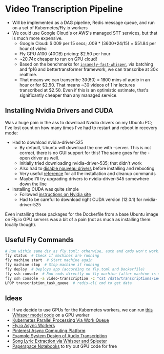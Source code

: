 # Video Transcription Pipeline

* Will be implemented as a DAG pipeline, Redis message queue, and run on a set of Kubernetes/Fly.io workers
* We could use Google Cloud's or AWS's managed STT services, but that is much more expensive.
  * Google Cloud: $.009 per 15 secs; .009 * (3600*24/15) = $51.84 per hour of video
  * Fly GPU A100 (40GB) pricing: $2.50 per hour
  * ~20.74x cheaper to run on GPU cloud!
  * Based on the benchmarks for [`insanely-fast-whisper`](https://github.com/Vaibhavs10/insanely-fast-whisper?tab=readme-ov-file), via batching and fp16 and bettertransformer framework, we can transcribe at 30x realtime.
  * That means we can transcribe 30(60) = 1800 mins of audio in an hour or for $2.50. That means ~30 videos of 1 hr lectures transcribed at $2.50. Even if this is an optimistic estimate, that's significantly cheaper than any managed service. 
  
## Installing Nvidia Drivers and CUDA

Was a huge pain in the ass to download Nvidia drivers on my Ubuntu PC; I've lost count on how many times I've had to restart and reboot in recovery mode:

* Had to download nvidia-driver-525
  * By default, Ubuntu will download the one with -server. This is not correct, there is no GUI support for this! The same goes for the -open driver as well.
  * Initially tried downloading nvidia-driver-535; that didn't work
  * Also had to [disable nouveau drivers](https://askubuntu.com/questions/841876/how-to-disable-nouveau-kernel-driver) before installing and rebooting
  * Very useful [reference](https://gist.github.com/MihailCosmin/affa6b1b71b43787e9228c25fe15aeba) for all the installation and cleanup commands
  * Maybe I'll try upgrading drivers to nvidia-driver-545 somewhere down the line
* Installing CUDA was quite simple
  * Followed [instructions on Nvidia site](https://developer.nvidia.com/cuda-downloads?target_os=Linux&target_arch=x86_64&Distribution=Ubuntu&target_version=20.04&target_type=deb_local)
  * Had to be careful to download right CUDA version (12.0.1) for nvidia-driver-525

Even installing these packages for the Dockerfile from a base Ubuntu image on Fly.io GPU servers was a bit of a pain (not as much as installing them locally though).

## Useful Fly Commands

```bash
# Run within same dir as fly.toml; otherwise, auth and cmds won't work!
fly status  # Check if machines are running
fly machine start  # Start machine again
fly machine stop  # Stop machine if running
fly deploy  # Deploys app (according to fly.toml and Dockerfile)
fly ssh console  # Run cmds directly on fly machine (after machine is started)
fly ssh console -a video-transcription -C "cat /data/transcriptions/Lecture_1_Part_1_-_Introduction_and_Motivation-[0YqjeqLhDDE]"
LPOP transcription_task_queue  # redis-cli cmd to get data
```

## Ideas

* If we decide to use GPUs for the Kubernetes workers, we can run [this Whisper model code](https://github.com/Vaibhavs10/insanely-fast-whisper) on a GPU worker
* [Kubernetes Parallel Processing Via Work Queue](https://kubernetes.io/docs/tasks/job/fine-parallel-processing-work-queue/)
* [Fly.io Async Workers](https://fly.io/blog/python-async-workers-on-fly-machines/)
* [Pinterest Async Computing Platform](https://medium.com/pinterest-engineering/pacer-pinterests-new-generation-of-asynchronous-computing-platform-5c338a15d2a0)
* [Example System Design of Audio Transcription](https://blog.salad.com/whisper-large-v2-benchmark/)
* [Song Lyric Extraction via Whisper and Spleeter](https://www.digitalocean.com/community/tutorials/how-to-make-karaoke-videos-using-whisper-and-spleeter-ai-tools)
* [Paperspace Notebooks](https://www.paperspace.com/notebooks) to try out GPU code for free
